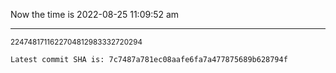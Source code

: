 Now the time is 2022-08-25 11:09:52 am

---

<small>2247481711622704812983332720294</small>

```txt
Latest commit SHA is: 7c7487a781ec08aafe6fa7a477875689b628794f
```
